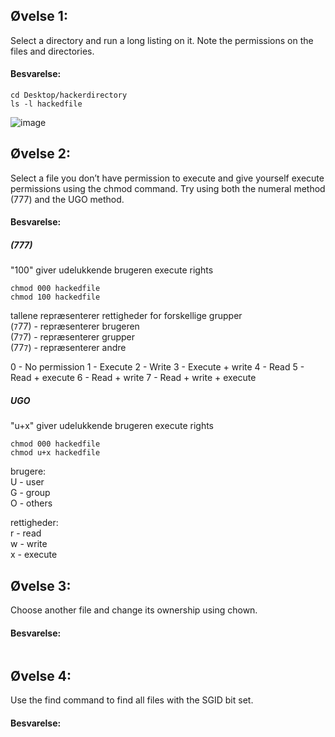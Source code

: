 ## Øvelse 1:
Select a directory and run a long listing on it. Note the permissions on the 
files and directories.

#### Besvarelse:
   
```shell
cd Desktop/hackerdirectory
ls -l hackedfile
```

![image](https://user-images.githubusercontent.com/70659124/217213123-c780956d-1933-4a27-ac40-0d533b64eebd.png)

## Øvelse 2:
Select a file you don’t have permission to execute and give yourself execute 
permissions using the chmod command. Try using both the numeral method 
(777) and the UGO method.

#### Besvarelse:

##### (777)
"100" giver udelukkende brugeren execute rights
```shell
chmod 000 hackedfile
chmod 100 hackedfile
```

tallene repræsenterer rettigheder for forskellige grupper  
(```7```77) - repræsenterer brugeren  
(7```7```7) - repræsenterer grupper  
(77```7```) - repræsenterer andre

0 - No permission
1 - Execute
2 - Write
3 - Execute + write
4 - Read
5 - Read + execute
6 - Read + write
7 - Read + write + execute


   
##### UGO
"u+x" giver udelukkende brugeren execute rights
```shell
chmod 000 hackedfile
chmod u+x hackedfile
```

brugere:  
U - user  
G - group  
O - others

rettigheder:  
r - read  
w - write  
x - execute

## Øvelse 3:
Choose another file and change its ownership using chown.

#### Besvarelse:
   
```shell
```

## Øvelse 4:
Use the find command to find all files with the SGID bit set.

#### Besvarelse:
   
```shell
```
